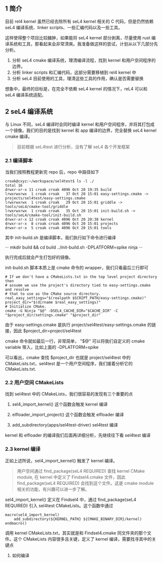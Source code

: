 ## 1 简介

目前 rel4 kernel 虽然已经去除所有 seL4 kernel 相关的 C 代码，但是仍然依赖 seL4 编译系统、linker scripts、一些汇编代码以及一些工具。

这样使得整个项目比较臃肿，如果能将 seL4 kernel 部分剥离，尽量使用 rust 编译系统和工具，那看起来会非常清爽。我准备做这样的尝试，计划从以下几部分先分析。

1. 分析 seL4 cmake 编译系统，理清编译流程，找到 kernel 和用户空间程序的边界。
2. 分析 linker scripts 和汇编代码，这部分需要移植到 rel4 kernel 中
3. 分析 seL4 目前使用的工具，理清这些工具的作用，确认是否需要替换

想象中，最终的目标是，在完全不依赖 seL4 kernel 的情况下，reL4 可以和 seL4 编译系统适配。

## 2 seL4 编译系统

与 Linux 不同，seL4 编译时会同时编译 kernel 和用户空间程序，并将其打包成一个镜像。我们的目的是找到 kernel 和 app 编译的边界，完全替换 seL4 kernel cmake 编译。

> 目前根据 seL4test 进行分析，没有了解 seL4 各个开发框架

### 2.1 编译脚本

当我们按照教程更新完 repo 后，repo 中路径如下

```
croak@cxyz:~/workspace/sel4test$ ls -l ./
total 16
drwxr-xr-x 11 croak croak 4096 Oct 20 19:35 build
lrwxrwxrwx  1 croak croak   37 Oct 20 15:01 easy-settings.cmake -> projects/sel4test/easy-settings.cmake
lrwxrwxrwx  1 croak croak   29 Oct 20 15:01 griddle -> tools/seL4/cmake-tool/griddle
lrwxrwxrwx  1 croak croak   35 Oct 20 15:01 init-build.sh -> tools/seL4/cmake-tool/init-build.sh
drwxr-xr-x 12 croak croak 4096 Oct 20 20:38 kernel
drwxr-xr-x  8 croak croak 4096 Oct 20 15:01 projects
drwxr-xr-x  5 croak croak 4096 Oct 20 15:01 tools
```

其中 init-build.sh 是编译脚本，我们执行如下命令进行编译

···
mkdir build && cd build
../init-build.sh -DPLATFORM=spike
ninja
···

执行完成后就会产生打包好的镜像。

init-build.sh 脚本本质上是 cmake 命令的 wrapper，我们只看最后三行即可

```
# If we don't have a CMakeLists.txt in the top level project directory then
# assume we use the project's directory tied to easy-settings.cmake and resolve
# that to use as the CMake source directory.
real_easy_settings="$(realpath $SCRIPT_PATH/easy-settings.cmake)"
project_dir="$(dirname $real_easy_settings)"
# Initialize CMake.
cmake -G Ninja "$@" -DSEL4_CACHE_DIR="$CACHE_DIR" -C "$project_dir/settings.cmake" "$project_dir"
```

由于 easy-settings.cmake 是执行 project/sel4test/easy-settings.cmake 的链接，因此 $project_dir=project/sel4test

cmake 命令就如最后一行，非常简单， "$@" 可以将我们自定义的 cmake variable 带入，比如上面的 -DPLATFORM=spike

可以看出，cmake 查找 $project_dir 也就是 project/sel4test 中的 CMakeLists.txt，sel4test 是一个用户空间程序，我们接着分析它的 CMakeLists.txt.

### 2.2 用户空间 CMakeLists

找到 sel4test 中的 CMakeLists，我们很容易的发现有三个重要的点

1. sel4_import_kernel()
   这个函数会触发 kernel 编译
   
2. elfloader_import_project()
   这个函数会触发 elfloader 编译
   
3. add_subdirectory(apps/sel4test-driver)
   sel4test 编译

kernel 和 elfloader 的编译我们后面再详细分析，先继续往下看 sel4test 编译

### 2.3 kernel 编译

正如上述所说，sel4_import_kernel() 触发了 kernel 编译。

> 用户空间通过 find_package(seL4 REQUIRED) 查找 kernel CMake module, 在 kernel 中定义了 Findsel4.cmake 文件，因此 find_package(seL4 REQUIRED) 会找到这个文件。这是 cmake module 相关的功能，有兴趣可以进一步了解。

sel4_import_kernel() 定义在 Findsel4 中，通过 find_package(seL4 REQUIRED) 引入 sel4test CMakeLists。这个函数中通过

```
macro(sel4_import_kernel)
    add_subdirectory(${KERNEL_PATH} ${CMAKE_BINARY_DIR}/kernel)
endmacro()
```

调用 kernel CMakeLists.txt，其实就是和 Findsel4.cmake 同文件夹的那个文件。这个 CMakeLists 内容很多且关键，定义了 kernel 编译，需要找寻其中的关键点

1. 如何编译

